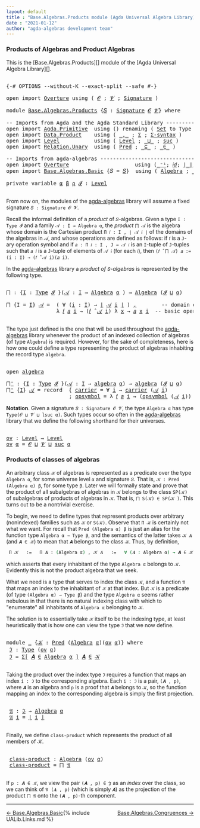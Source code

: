 ```yaml
---
layout: default
title : "Base.Algebras.Products module (Agda Universal Algebra Library)"
date : "2021-01-12"
author: "agda-algebras development team"
---
```


### <a id="products-of-algebras-and-product-algebras">Products of Algebras and Product Algebras</a>

This is the [Base.Algebras.Products][] module of the [Agda Universal Algebra Library][].

<pre class="Agda">

<a id="365" class="Symbol">{-#</a> <a id="369" class="Keyword">OPTIONS</a> <a id="377" class="Pragma">--without-K</a> <a id="389" class="Pragma">--exact-split</a> <a id="403" class="Pragma">--safe</a> <a id="410" class="Symbol">#-}</a>

<a id="415" class="Keyword">open</a> <a id="420" class="Keyword">import</a> <a id="427" href="Overture.html" class="Module">Overture</a> <a id="436" class="Keyword">using</a> <a id="442" class="Symbol">(</a> <a id="444" href="Overture.Signatures.html#648" class="Generalizable">𝓞</a> <a id="446" class="Symbol">;</a> <a id="448" href="Overture.Signatures.html#650" class="Generalizable">𝓥</a> <a id="450" class="Symbol">;</a> <a id="452" href="Overture.Signatures.html#3282" class="Function">Signature</a> <a id="462" class="Symbol">)</a>

<a id="465" class="Keyword">module</a> <a id="472" href="Base.Algebras.Products.html" class="Module">Base.Algebras.Products</a> <a id="495" class="Symbol">{</a><a id="496" href="Base.Algebras.Products.html#496" class="Bound">𝑆</a> <a id="498" class="Symbol">:</a> <a id="500" href="Overture.Signatures.html#3282" class="Function">Signature</a> <a id="510" href="Overture.Signatures.html#648" class="Generalizable">𝓞</a> <a id="512" href="Overture.Signatures.html#650" class="Generalizable">𝓥</a><a id="513" class="Symbol">}</a> <a id="515" class="Keyword">where</a>

<a id="522" class="Comment">-- Imports from Agda and the Agda Standard Library ------------------------------</a>
<a id="604" class="Keyword">open</a> <a id="609" class="Keyword">import</a> <a id="616" href="Agda.Primitive.html" class="Module">Agda.Primitive</a>  <a id="632" class="Keyword">using</a> <a id="638" class="Symbol">()</a> <a id="641" class="Keyword">renaming</a> <a id="650" class="Symbol">(</a> <a id="652" href="Agda.Primitive.html#326" class="Primitive">Set</a> <a id="656" class="Symbol">to</a> <a id="659" class="Primitive">Type</a> <a id="664" class="Symbol">)</a>
<a id="666" class="Keyword">open</a> <a id="671" class="Keyword">import</a> <a id="678" href="Data.Product.html" class="Module">Data.Product</a>    <a id="694" class="Keyword">using</a> <a id="700" class="Symbol">(</a> <a id="702" href="Agda.Builtin.Sigma.html#236" class="InductiveConstructor Operator">_,_</a> <a id="706" class="Symbol">;</a> <a id="708" href="Agda.Builtin.Sigma.html#166" class="Record">Σ</a> <a id="710" class="Symbol">;</a> <a id="712" href="Data.Product.html#916" class="Function">Σ-syntax</a> <a id="721" class="Symbol">)</a>
<a id="723" class="Keyword">open</a> <a id="728" class="Keyword">import</a> <a id="735" href="Level.html" class="Module">Level</a>           <a id="751" class="Keyword">using</a> <a id="757" class="Symbol">(</a> <a id="759" href="Agda.Primitive.html#597" class="Postulate">Level</a> <a id="765" class="Symbol">;</a> <a id="767" href="Agda.Primitive.html#810" class="Primitive Operator">_⊔_</a> <a id="771" class="Symbol">;</a> <a id="773" href="Agda.Primitive.html#780" class="Primitive">suc</a> <a id="777" class="Symbol">)</a>
<a id="779" class="Keyword">open</a> <a id="784" class="Keyword">import</a> <a id="791" href="Relation.Unary.html" class="Module">Relation.Unary</a>  <a id="807" class="Keyword">using</a> <a id="813" class="Symbol">(</a> <a id="815" href="Relation.Unary.html#1101" class="Function">Pred</a> <a id="820" class="Symbol">;</a> <a id="822" href="Relation.Unary.html#1742" class="Function Operator">_⊆_</a> <a id="826" class="Symbol">;</a> <a id="828" href="Relation.Unary.html#1523" class="Function Operator">_∈_</a> <a id="832" class="Symbol">)</a>

<a id="835" class="Comment">-- Imports from agda-algebras ---------------------------------------------------</a>
<a id="917" class="Keyword">open</a> <a id="922" class="Keyword">import</a> <a id="929" href="Overture.html" class="Module">Overture</a>                     <a id="958" class="Keyword">using</a> <a id="964" class="Symbol">(</a><a id="965" href="Overture.Basic.html#4920" class="Function Operator">_⁻¹</a><a id="968" class="Symbol">;</a> <a id="970" href="Overture.Basic.html#5319" class="Function">𝑖𝑑</a><a id="972" class="Symbol">;</a> <a id="974" href="Overture.Basic.html#4326" class="Function Operator">∣_∣</a><a id="977" class="Symbol">;</a> <a id="979" href="Overture.Basic.html#4364" class="Function Operator">∥_∥</a><a id="982" class="Symbol">)</a>
<a id="984" class="Keyword">open</a> <a id="989" class="Keyword">import</a> <a id="996" href="Base.Algebras.Basic.html" class="Module">Base.Algebras.Basic</a> <a id="1016" class="Symbol">{</a><a id="1017" class="Argument">𝑆</a> <a id="1019" class="Symbol">=</a> <a id="1021" href="Base.Algebras.Products.html#496" class="Bound">𝑆</a><a id="1022" class="Symbol">}</a>  <a id="1025" class="Keyword">using</a> <a id="1031" class="Symbol">(</a> <a id="1033" href="Base.Algebras.Basic.html#2774" class="Function">Algebra</a> <a id="1041" class="Symbol">;</a> <a id="1043" href="Base.Algebras.Basic.html#5783" class="Function Operator">_̂_</a> <a id="1047" class="Symbol">;</a> <a id="1049" href="Base.Algebras.Basic.html#4789" class="Record">algebra</a> <a id="1057" class="Symbol">)</a>

<a id="1060" class="Keyword">private</a> <a id="1068" class="Keyword">variable</a> <a id="1077" href="Base.Algebras.Products.html#1077" class="Generalizable">α</a> <a id="1079" href="Base.Algebras.Products.html#1079" class="Generalizable">β</a> <a id="1081" href="Base.Algebras.Products.html#1081" class="Generalizable">ρ</a> <a id="1083" href="Base.Algebras.Products.html#1083" class="Generalizable">𝓘</a> <a id="1085" class="Symbol">:</a> <a id="1087" href="Agda.Primitive.html#597" class="Postulate">Level</a>

</pre>

From now on, the modules of the
[agda-algebras](https://github.com/ualib/agda-algebras) library will assume a
fixed signature `𝑆 : Signature 𝓞 𝓥`.

Recall the informal definition of a *product* of `𝑆`-algebras. Given a type `I :
Type 𝓘` and a family `𝒜 : I → Algebra α`, the *product* `⨅ 𝒜` is the algebra
whose domain is the Cartesian product `Π 𝑖 ꞉ I , ∣ 𝒜 𝑖 ∣` of the domains of the
algebras in `𝒜`, and whose operations are defined as follows: if `𝑓` is a `J`-ary
operation symbol and if `𝑎 : Π 𝑖 ꞉ I , J → 𝒜 𝑖` is an `I`-tuple of `J`-tuples such
that `𝑎 𝑖` is a `J`-tuple of elements of `𝒜 𝑖` (for each `𝑖`), then `(𝑓 ̂ ⨅ 𝒜) 𝑎 :=
(i : I) → (𝑓 ̂ 𝒜 i)(𝑎 i)`.

In the [agda-algebras](https://github.com/ualib/agda-algebras) library a *product
of* `𝑆`-*algebras* is represented by the following type.

<pre class="Agda">

<a id="⨅"></a><a id="1923" href="Base.Algebras.Products.html#1923" class="Function">⨅</a> <a id="1925" class="Symbol">:</a> <a id="1927" class="Symbol">{</a><a id="1928" href="Base.Algebras.Products.html#1928" class="Bound">I</a> <a id="1930" class="Symbol">:</a> <a id="1932" href="Base.Algebras.Products.html#659" class="Primitive">Type</a> <a id="1937" href="Base.Algebras.Products.html#1083" class="Generalizable">𝓘</a> <a id="1939" class="Symbol">}(</a><a id="1941" href="Base.Algebras.Products.html#1941" class="Bound">𝒜</a> <a id="1943" class="Symbol">:</a> <a id="1945" href="Base.Algebras.Products.html#1928" class="Bound">I</a> <a id="1947" class="Symbol">→</a> <a id="1949" href="Base.Algebras.Basic.html#2774" class="Function">Algebra</a> <a id="1957" href="Base.Algebras.Products.html#1077" class="Generalizable">α</a> <a id="1959" class="Symbol">)</a> <a id="1961" class="Symbol">→</a> <a id="1963" href="Base.Algebras.Basic.html#2774" class="Function">Algebra</a> <a id="1971" class="Symbol">(</a><a id="1972" href="Base.Algebras.Products.html#1083" class="Generalizable">𝓘</a> <a id="1974" href="Agda.Primitive.html#810" class="Primitive Operator">⊔</a> <a id="1976" href="Base.Algebras.Products.html#1077" class="Generalizable">α</a><a id="1977" class="Symbol">)</a>

<a id="1980" href="Base.Algebras.Products.html#1923" class="Function">⨅</a> <a id="1982" class="Symbol">{</a><a id="1983" class="Argument">I</a> <a id="1985" class="Symbol">=</a> <a id="1987" href="Base.Algebras.Products.html#1987" class="Bound">I</a><a id="1988" class="Symbol">}</a> <a id="1990" href="Base.Algebras.Products.html#1990" class="Bound">𝒜</a> <a id="1992" class="Symbol">=</a>  <a id="1995" class="Symbol">(</a> <a id="1997" class="Symbol">∀</a> <a id="1999" class="Symbol">(</a><a id="2000" href="Base.Algebras.Products.html#2000" class="Bound">i</a> <a id="2002" class="Symbol">:</a> <a id="2004" href="Base.Algebras.Products.html#1987" class="Bound">I</a><a id="2005" class="Symbol">)</a> <a id="2007" class="Symbol">→</a> <a id="2009" href="Overture.Basic.html#4326" class="Function Operator">∣</a> <a id="2011" href="Base.Algebras.Products.html#1990" class="Bound">𝒜</a> <a id="2013" href="Base.Algebras.Products.html#2000" class="Bound">i</a> <a id="2015" href="Overture.Basic.html#4326" class="Function Operator">∣</a> <a id="2017" class="Symbol">)</a> <a id="2019" href="Agda.Builtin.Sigma.html#236" class="InductiveConstructor Operator">,</a>        <a id="2028" class="Comment">-- domain of the product algebra</a>
                <a id="2077" class="Symbol">λ</a> <a id="2079" href="Base.Algebras.Products.html#2079" class="Bound">𝑓</a> <a id="2081" href="Base.Algebras.Products.html#2081" class="Bound">𝑎</a> <a id="2083" href="Base.Algebras.Products.html#2083" class="Bound">i</a> <a id="2085" class="Symbol">→</a> <a id="2087" class="Symbol">(</a><a id="2088" href="Base.Algebras.Products.html#2079" class="Bound">𝑓</a> <a id="2090" href="Base.Algebras.Basic.html#5783" class="Function Operator">̂</a> <a id="2092" href="Base.Algebras.Products.html#1990" class="Bound">𝒜</a> <a id="2094" href="Base.Algebras.Products.html#2083" class="Bound">i</a><a id="2095" class="Symbol">)</a> <a id="2097" class="Symbol">λ</a> <a id="2099" href="Base.Algebras.Products.html#2099" class="Bound">x</a> <a id="2101" class="Symbol">→</a> <a id="2103" href="Base.Algebras.Products.html#2081" class="Bound">𝑎</a> <a id="2105" href="Base.Algebras.Products.html#2099" class="Bound">x</a> <a id="2107" href="Base.Algebras.Products.html#2083" class="Bound">i</a>  <a id="2110" class="Comment">-- basic operations of the product algebra</a>

</pre>

The type just defined is the one that will be used throughout the
[agda-algebras](https://github.com/ualib/agda-algebras) library whenever the
product of an indexed collection of algebras (of type `Algebra`) is required.
However, for the sake of completeness, here is how one could define a type
representing the product of algebras inhabiting the record type `algebra`. 

<pre class="Agda">

<a id="2553" class="Keyword">open</a> <a id="2558" href="Base.Algebras.Basic.html#4789" class="Module">algebra</a>

<a id="⨅&#39;"></a><a id="2567" href="Base.Algebras.Products.html#2567" class="Function">⨅&#39;</a> <a id="2570" class="Symbol">:</a> <a id="2572" class="Symbol">{</a><a id="2573" href="Base.Algebras.Products.html#2573" class="Bound">I</a> <a id="2575" class="Symbol">:</a> <a id="2577" href="Base.Algebras.Products.html#659" class="Primitive">Type</a> <a id="2582" href="Base.Algebras.Products.html#1083" class="Generalizable">𝓘</a> <a id="2584" class="Symbol">}(</a><a id="2586" href="Base.Algebras.Products.html#2586" class="Bound">𝒜</a> <a id="2588" class="Symbol">:</a> <a id="2590" href="Base.Algebras.Products.html#2573" class="Bound">I</a> <a id="2592" class="Symbol">→</a> <a id="2594" href="Base.Algebras.Basic.html#4789" class="Record">algebra</a> <a id="2602" href="Base.Algebras.Products.html#1077" class="Generalizable">α</a><a id="2603" class="Symbol">)</a> <a id="2605" class="Symbol">→</a> <a id="2607" href="Base.Algebras.Basic.html#4789" class="Record">algebra</a> <a id="2615" class="Symbol">(</a><a id="2616" href="Base.Algebras.Products.html#1083" class="Generalizable">𝓘</a> <a id="2618" href="Agda.Primitive.html#810" class="Primitive Operator">⊔</a> <a id="2620" href="Base.Algebras.Products.html#1077" class="Generalizable">α</a><a id="2621" class="Symbol">)</a>
<a id="2623" href="Base.Algebras.Products.html#2567" class="Function">⨅&#39;</a> <a id="2626" class="Symbol">{</a><a id="2627" href="Base.Algebras.Products.html#2627" class="Bound">I</a><a id="2628" class="Symbol">}</a> <a id="2630" href="Base.Algebras.Products.html#2630" class="Bound">𝒜</a> <a id="2632" class="Symbol">=</a> <a id="2634" class="Keyword">record</a>  <a id="2642" class="Symbol">{</a> <a id="2644" href="Base.Algebras.Basic.html#4866" class="Field">carrier</a> <a id="2652" class="Symbol">=</a> <a id="2654" class="Symbol">∀</a> <a id="2656" href="Base.Algebras.Products.html#2656" class="Bound">i</a> <a id="2658" class="Symbol">→</a> <a id="2660" href="Base.Algebras.Basic.html#4866" class="Field">carrier</a> <a id="2668" class="Symbol">(</a><a id="2669" href="Base.Algebras.Products.html#2630" class="Bound">𝒜</a> <a id="2671" href="Base.Algebras.Products.html#2656" class="Bound">i</a><a id="2672" class="Symbol">)</a>                         <a id="2698" class="Comment">-- domain</a>
                    <a id="2728" class="Symbol">;</a> <a id="2730" href="Base.Algebras.Basic.html#4885" class="Field">opsymbol</a> <a id="2739" class="Symbol">=</a> <a id="2741" class="Symbol">λ</a> <a id="2743" href="Base.Algebras.Products.html#2743" class="Bound">𝑓</a> <a id="2745" href="Base.Algebras.Products.html#2745" class="Bound">𝑎</a> <a id="2747" href="Base.Algebras.Products.html#2747" class="Bound">i</a> <a id="2749" class="Symbol">→</a> <a id="2751" class="Symbol">(</a><a id="2752" href="Base.Algebras.Basic.html#4885" class="Field">opsymbol</a> <a id="2761" class="Symbol">(</a><a id="2762" href="Base.Algebras.Products.html#2630" class="Bound">𝒜</a> <a id="2764" href="Base.Algebras.Products.html#2747" class="Bound">i</a><a id="2765" class="Symbol">))</a> <a id="2768" href="Base.Algebras.Products.html#2743" class="Bound">𝑓</a> <a id="2770" class="Symbol">λ</a> <a id="2772" href="Base.Algebras.Products.html#2772" class="Bound">x</a> <a id="2774" class="Symbol">→</a> <a id="2776" href="Base.Algebras.Products.html#2745" class="Bound">𝑎</a> <a id="2778" href="Base.Algebras.Products.html#2772" class="Bound">x</a> <a id="2780" href="Base.Algebras.Products.html#2747" class="Bound">i</a> <a id="2782" class="Symbol">}</a>  <a id="2785" class="Comment">-- basic operations</a>
</pre>

**Notation**. Given a signature `𝑆 : Signature 𝓞 𝓥`, the type `Algebra α` has
type `Type(𝓞 ⊔ 𝓥 ⊔ lsuc α)`.  Such types occur so often in the
[agda-algebras](https://github.com/ualib/agda-algebras) library that we define
the following shorthand for their universes.

<pre class="Agda">

<a id="ov"></a><a id="3097" href="Base.Algebras.Products.html#3097" class="Function">ov</a> <a id="3100" class="Symbol">:</a> <a id="3102" href="Agda.Primitive.html#597" class="Postulate">Level</a> <a id="3108" class="Symbol">→</a> <a id="3110" href="Agda.Primitive.html#597" class="Postulate">Level</a>
<a id="3116" href="Base.Algebras.Products.html#3097" class="Function">ov</a> <a id="3119" href="Base.Algebras.Products.html#3119" class="Bound">α</a> <a id="3121" class="Symbol">=</a> <a id="3123" href="Base.Algebras.Products.html#510" class="Bound">𝓞</a> <a id="3125" href="Agda.Primitive.html#810" class="Primitive Operator">⊔</a> <a id="3127" href="Base.Algebras.Products.html#512" class="Bound">𝓥</a> <a id="3129" href="Agda.Primitive.html#810" class="Primitive Operator">⊔</a> <a id="3131" href="Agda.Primitive.html#780" class="Primitive">suc</a> <a id="3135" href="Base.Algebras.Products.html#3119" class="Bound">α</a>
</pre>


### <a id="products-of-classes-of-algebras">Products of classes of algebras</a>

An arbitrary class `𝒦` of algebras is represented as a predicate over the type
`Algebra α`, for some universe level `α` and signature `𝑆`. That is, `𝒦 : Pred
(Algebra α) β`, for some type `β`. Later we will formally state and prove that
the product of all subalgebras of algebras in `𝒦` belongs to the class `SP(𝒦)` of
subalgebras of products of algebras in `𝒦`. That is, `⨅ S(𝒦) ∈ SP(𝒦 )`. This turns
out to be a nontrivial exercise.

To begin, we need to define types that represent products over arbitrary
(nonindexed) families such as `𝒦` or `S(𝒦)`. Observe that `Π 𝒦` is certainly not
what we want.  For recall that `Pred (Algebra α) β` is just an alias for the
function type `Algebra α → Type β`, and the semantics of the latter takes `𝒦 𝑨`
(and `𝑨 ∈ 𝒦`) to mean that `𝑨` belongs to the class `𝒦`. Thus, by definition,

```agda
 Π 𝒦   :=   Π 𝑨 ꞉ (Algebra α) , 𝒦 𝑨   :=   ∀ (𝑨 : Algebra α) → 𝑨 ∈ 𝒦,
```

which asserts that every inhabitant of the type `Algebra α` belongs to `𝒦`.
Evidently this is not the product algebra that we seek.

What we need is a type that serves to index the class `𝒦`, and a function `𝔄` that
maps an index to the inhabitant of `𝒦` at that index. But `𝒦` is a predicate (of
type `(Algebra α) → Type β`) and the type `Algebra α` seems rather nebulous in
that there is no natural indexing class with which to "enumerate" all inhabitants
of `Algebra α` belonging to `𝒦`.

The solution is to essentially take `𝒦` itself to be the indexing type, at least
heuristically that is how one can view the type `ℑ` that we now define.

<pre class="Agda">

<a id="4800" class="Keyword">module</a> <a id="4807" href="Base.Algebras.Products.html#4807" class="Module">_</a> <a id="4809" class="Symbol">{</a><a id="4810" href="Base.Algebras.Products.html#4810" class="Bound">𝒦</a> <a id="4812" class="Symbol">:</a> <a id="4814" href="Relation.Unary.html#1101" class="Function">Pred</a> <a id="4819" class="Symbol">(</a><a id="4820" href="Base.Algebras.Basic.html#2774" class="Function">Algebra</a> <a id="4828" href="Base.Algebras.Products.html#1077" class="Generalizable">α</a><a id="4829" class="Symbol">)(</a><a id="4831" href="Base.Algebras.Products.html#3097" class="Function">ov</a> <a id="4834" href="Base.Algebras.Products.html#1077" class="Generalizable">α</a><a id="4835" class="Symbol">)}</a> <a id="4838" class="Keyword">where</a>
 <a id="4845" href="Base.Algebras.Products.html#4845" class="Function">ℑ</a> <a id="4847" class="Symbol">:</a> <a id="4849" href="Base.Algebras.Products.html#659" class="Primitive">Type</a> <a id="4854" class="Symbol">(</a><a id="4855" href="Base.Algebras.Products.html#3097" class="Function">ov</a> <a id="4858" href="Base.Algebras.Products.html#4828" class="Bound">α</a><a id="4859" class="Symbol">)</a>
 <a id="4862" href="Base.Algebras.Products.html#4845" class="Function">ℑ</a> <a id="4864" class="Symbol">=</a> <a id="4866" href="Data.Product.html#916" class="Function">Σ[</a> <a id="4869" href="Base.Algebras.Products.html#4869" class="Bound">𝑨</a> <a id="4871" href="Data.Product.html#916" class="Function">∈</a> <a id="4873" href="Base.Algebras.Basic.html#2774" class="Function">Algebra</a> <a id="4881" href="Base.Algebras.Products.html#4828" class="Bound">α</a> <a id="4883" href="Data.Product.html#916" class="Function">]</a> <a id="4885" href="Base.Algebras.Products.html#4869" class="Bound">𝑨</a> <a id="4887" href="Relation.Unary.html#1523" class="Function Operator">∈</a> <a id="4889" href="Base.Algebras.Products.html#4810" class="Bound">𝒦</a>

</pre>

Taking the product over the index type `ℑ` requires a function that maps an index
`i : ℑ` to the corresponding algebra.  Each `i : ℑ` is a pair, `(𝑨 , p)`, where
`𝑨` is an algebra and `p` is a proof that `𝑨` belongs to `𝒦`, so the function
mapping an index to the corresponding algebra is simply the first projection.

<pre class="Agda">

 <a id="5238" href="Base.Algebras.Products.html#5238" class="Function">𝔄</a> <a id="5240" class="Symbol">:</a> <a id="5242" href="Base.Algebras.Products.html#4845" class="Function">ℑ</a> <a id="5244" class="Symbol">→</a> <a id="5246" href="Base.Algebras.Basic.html#2774" class="Function">Algebra</a> <a id="5254" href="Base.Algebras.Products.html#4828" class="Bound">α</a>
 <a id="5257" href="Base.Algebras.Products.html#5238" class="Function">𝔄</a> <a id="5259" href="Base.Algebras.Products.html#5259" class="Bound">i</a> <a id="5261" class="Symbol">=</a> <a id="5263" href="Overture.Basic.html#4326" class="Function Operator">∣</a> <a id="5265" href="Base.Algebras.Products.html#5259" class="Bound">i</a> <a id="5267" href="Overture.Basic.html#4326" class="Function Operator">∣</a>

</pre>

Finally, we define `class-product` which represents the product of all members of
𝒦.

<pre class="Agda">

 <a id="5383" href="Base.Algebras.Products.html#5383" class="Function">class-product</a> <a id="5397" class="Symbol">:</a> <a id="5399" href="Base.Algebras.Basic.html#2774" class="Function">Algebra</a> <a id="5407" class="Symbol">(</a><a id="5408" href="Base.Algebras.Products.html#3097" class="Function">ov</a> <a id="5411" href="Base.Algebras.Products.html#4828" class="Bound">α</a><a id="5412" class="Symbol">)</a>
 <a id="5415" href="Base.Algebras.Products.html#5383" class="Function">class-product</a> <a id="5429" class="Symbol">=</a> <a id="5431" href="Base.Algebras.Products.html#1923" class="Function">⨅</a> <a id="5433" href="Base.Algebras.Products.html#5238" class="Function">𝔄</a>

</pre>

If `p : 𝑨 ∈ 𝒦`, we view the pair `(𝑨 , p) ∈ ℑ` as an *index* over the class, so we
can think of `𝔄 (𝑨 , p)` (which is simply `𝑨`) as the projection of the product `⨅
𝔄` onto the `(𝑨 , p)`-th component.

-----------------------

<span style="float:left;">[← Base.Algebras.Basic](Base.Algebras.Basic.html)</span>
<span style="float:right;">[Base.Algebras.Congruences →](Base.Algebras.Congruences.html)</span>

{% include UALib.Links.md %}
